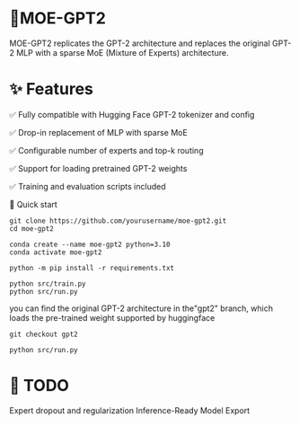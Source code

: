 🧠MOE-GPT2
======

MOE-GPT2 replicates the GPT-2 architecture and replaces the original GPT-2 MLP with a sparse MoE (Mixture of Experts) architecture.

✨ Features
======
✅ Fully compatible with Hugging Face GPT-2 tokenizer and config

✅ Drop-in replacement of MLP with sparse MoE

✅ Configurable number of experts and top-k routing

✅ Support for loading pretrained GPT-2 weights

✅ Training and evaluation scripts included


🚀 Quick start
```
git clone https://github.com/yourusername/moe-gpt2.git
cd moe-gpt2

conda create --name moe-gpt2 python=3.10
conda activate moe-gpt2

python -m pip install -r requirements.txt

python src/train.py
python src/run.py
```

you can find the original GPT-2 architecture in the"gpt2" branch, which loads the pre-trained weight supported by huggingface
```
git checkout gpt2

python src/run.py
```

📌 TODO
======
 Expert dropout and regularization
 Inference-Ready Model Export
